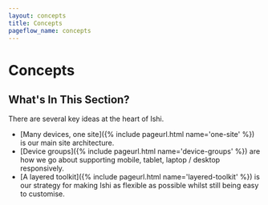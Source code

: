 ```yaml
---
layout: concepts
title: Concepts
pageflow_name: concepts
---
```


# Concepts

## What's In This Section?

There are several key ideas at the heart of Ishi.

* [Many devices, one site]({% include pageurl.html name='one-site' %}) is our main site architecture.
* [Device groups]({% include pageurl.html name='device-groups' %}) are how we go about supporting mobile, tablet, laptop / desktop responsively.
* [A layered toolkit]({% include pageurl.html name='layered-toolkit' %}) is our strategy for making Ishi as flexible as possible whilst still being easy to customise.
